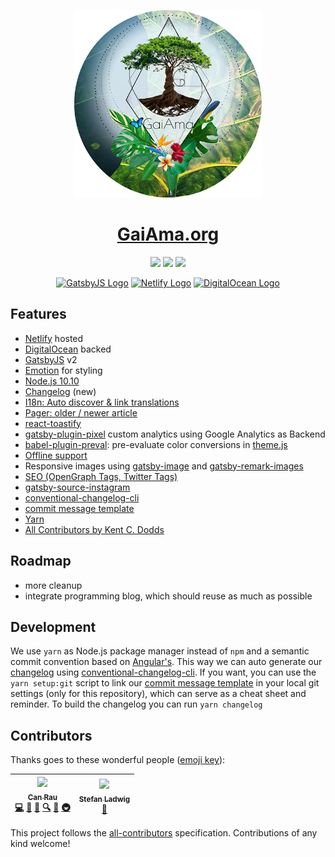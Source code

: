 <p align="center">
  <a href="https://www.gaiama.org/"><img src="src/assets/gaiama-avatar.png" width="300"></a>
</p>

<h1 align="center"><a href="https://www.gaiama.org" title="GaiAma.org">GaiAma.org</a></h1>

<p align="center">
  <a href="#contributors" title="All Contributors"><img src="https://img.shields.io/badge/all_contributors-1-orange.svg?style=flat-square"></a>
  <a href="https://david-dm.org/GaiAma/gaiama.org" title="dependencies status"><img src="https://david-dm.org/GaiAma/gaiama.org/status.svg"/></a>
  <a href="https://david-dm.org/GaiAma/gaiama.org?type=dev" title="devDependencies status"><img src="https://david-dm.org/GaiAma/gaiama.org/dev-status.svg"/></a>
</p>

<p align="center">
  <a title="Static Site Generator: GatsbyJS" href="https://www.gatsbyjs.org" target="_blank"><img src="https://www.gaiama.org/gatsby_logo-ede9454f97aa6a57639256cd8a56b7c3.svg" width="30" height="30" alt="GatsbyJS Logo"></a> <a title="Hoster: Netlify" href="https://www.netlify.com" target="_blank"><img src="https://www.gaiama.org/netlify_logo-4791addcf46695b1002ab1c5c95091f1.svg" width="30" height="30" alt="Netlify Logo"></a> <a title="Server: DigitalOcean" href="https://m.do.co/c/bcef7e4dac88" target="_blank"><img src="https://www.gaiama.org/digitalocean_logo-c1a6f8b8c8635be3e528d017f46289dc.svg" width="30" height="30" alt="DigitalOcean Logo"></a>
</p>

## Features

- [Netlify](https://www.netlify.com/) hosted
- [DigitalOcean](https://m.do.co/c/bcef7e4dac88) backed
- [GatsbyJS](https://www.gatsbyjs.org/) v2
- [Emotion](https://emotion.sh/) for styling
- [Node.js 10.10](https://nodejs.org/en/)
- [Changelog](CHANGELOG.md) (new)
- [I18n: Auto discover & link translations](gatsby-node.js#L152)
- [Pager: older / newer article](gatsby-node.js#L255)
- [react-toastify](https://github.com/fkhadra/react-toastify)
- [gatsby-plugin-pixel](plugins/gatsby-plugin-pixel) custom analytics using Google Analytics as Backend
- [babel-plugin-preval](https://github.com/kentcdodds/babel-plugin-preval): pre-evaluate color conversions in [theme.js](src/theme.js)
- [Offline support](/gatsbyjs/gatsby/tree/master/packages/gatsby-plugin-offline#readme)
- Responsive images using [gatsby-image](/gatsbyjs/gatsby/tree/master/packages/gatsby-image#readme) and [gatsby-remark-images](/gatsbyjs/gatsby/tree/master/packages/gatsby-remark-images#readme)
- [SEO (OpenGraph Tags, Twitter Tags)](src/components/MainLayout/index.js#L195)
- [gatsby-source-instagram](https://github.com/oorestisime/gatsby-source-instagram)
- [conventional-changelog-cli](https://github.com/conventional-changelog/conventional-changelog)
- [commit message template](.github/commit_template)
- [Yarn](https://yarnpkg.com)
- [All Contributors by Kent C. Dodds](https://github.com/kentcdodds/all-contributors)

## Roadmap

- more cleanup
- integrate programming blog, which should reuse as much as possible

## Development

We use `yarn` as Node.js package manager instead of `npm` and a semantic commit convention based on [Angular's](https://github.com/angular/angular.js/blob/master/DEVELOPERS.md#-git-commit-guidelines).
This way we can auto generate our [changelog](CHANGELOG.md) using [conventional-changelog-cli](https://github.com/conventional-changelog/conventional-changelog).
If you want, you can use the `yarn setup:git` script to link our [commit message template](.github/commit_template) in your local git settings (only for this repository), which can serve as a cheat sheet and reminder.
To build the changelog you can run `yarn changelog`

## Contributors

Thanks goes to these wonderful people ([emoji key](https://github.com/kentcdodds/all-contributors#emoji-key)):

<!-- ALL-CONTRIBUTORS-LIST:START - Do not remove or modify this section -->
<!-- prettier-ignore -->
| [<img src="https://avatars0.githubusercontent.com/u/5196971?v=4" width="100px;"/><br /><sub><b>Can Rau</b></sub>](https://github.com/CanRau)<br />[💻](https://github.com/GaiAma/gaiama.org/commits?author=CanRau "Code") [🎨](#design-CanRau "Design") [📖](https://github.com/GaiAma/gaiama.org/commits?author=CanRau "Documentation") [🔍](#fundingFinding-CanRau "Funding Finding") [🤔](#ideas-CanRau "Ideas, Planning, & Feedback") [🚇](#infra-CanRau "Infrastructure (Hosting, Build-Tools, etc)") | [<img src="https://avatars3.githubusercontent.com/u/79246?v=4" width="100px;"/><br /><sub><b>Stefan Ladwig</b></sub>](https://github.com/sladwig)<br />[📖](https://github.com/GaiAma/gaiama.org/commits?author=sladwig "Documentation") |
| :---: | :---: |

<!-- ALL-CONTRIBUTORS-LIST:END -->

This project follows the [all-contributors](https://github.com/kentcdodds/all-contributors) specification. Contributions of any kind welcome!
